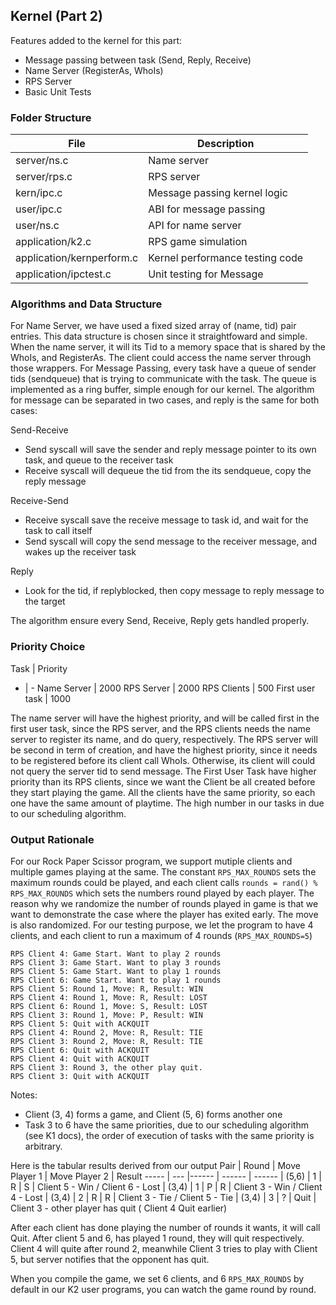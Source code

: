 ## Kernel (Part 2)
Features added to the kernel for this part:
  - Message passing between task (Send, Reply, Receive)
  - Name Server (RegisterAs, WhoIs)
  - RPS Server
  - Basic Unit Tests

### Folder Structure

| File | Description |
| ------ | ------ |
| server/ns.c | Name server |
| server/rps.c | RPS server  |
| kern/ipc.c | Message passing kernel logic  |
| user/ipc.c | ABI for message passing  |
| user/ns.c | API for name server |
| application/k2.c | RPS game simulation |
| application/kernperform.c | Kernel performance testing code |
| application/ipctest.c | Unit testing for Message 

### Algorithms and Data Structure

For Name Server, we have used a fixed sized array of (name, tid) pair entries. This data structure is chosen since it straightfoward and simple. When the name
server, it will its Tid to a memory space that is shared by the WhoIs, and RegisterAs. The client could access the name server through those wrappers.
For Message Passing, every task have a queue of sender tids (sendqueue) that is trying to communicate with the task. The queue is implemented as a ring buffer, simple enough for our kernel. The algorithm for message can be separated in two cases, and reply is the same for both cases:

Send-Receive
- Send syscall will save the sender and reply message pointer to its own task, and queue to the receiver task
- Receive syscall will dequeue the tid from the its sendqueue, copy the reply message 

Receive-Send
- Receive syscall save the receive message to task id, and wait for the task to call itself
- Send syscall will copy the send message to the receiver message, and wakes up the receiver task

Reply
- Look for the tid, if replyblocked, then copy message to reply message to the target 

The algorithm ensure every Send, Receive, Reply gets handled properly.

### Priority Choice

Task | Priority
- | -
Name Server | 2000
RPS Server | 2000
RPS Clients | 500
First user task | 1000

The name server will have the highest priority, and will be called first in the first user task, since the RPS server, and the RPS clients needs the name server to register its name, and do query, respectively. The RPS server will be second in term of creation, and have the highest priority, since it needs to be registered before its client call WhoIs. Otherwise, its client will could not query the server tid to send message. The First User Task have higher priority than its RPS clients, since we want the Client be all created before they start playing the game. All the clients have the same priority, so each one have the same amount of playtime. The high number in our tasks in due to our scheduling algorithm.


### Output Rationale
For our Rock Paper Scissor program, we support mutiple clients and multiple games playing at the same. The constant `RPS_MAX_ROUNDS` sets the maximum rounds could be played, and each client calls `rounds = rand() % RPS_MAX_ROUNDS` which sets the numbers round played by each player. The reason why we randomize the number of rounds played in game is that we want to demonstrate the case where the player has exited early. The move is also randomized.
For our testing purpose, we let the program to have 4 clients, and each client to run a maximum of 4 rounds (`RPS_MAX_ROUNDS=5`)
```
RPS Client 4: Game Start. Want to play 2 rounds
RPS Client 3: Game Start. Want to play 3 rounds
RPS Client 5: Game Start. Want to play 1 rounds
RPS Client 6: Game Start. Want to play 1 rounds
RPS Client 5: Round 1, Move: R, Result: WIN
RPS Client 4: Round 1, Move: R, Result: LOST
RPS Client 6: Round 1, Move: S, Result: LOST
RPS Client 3: Round 1, Move: P, Result: WIN
RPS Client 5: Quit with ACKQUIT
RPS Client 4: Round 2, Move: R, Result: TIE
RPS Client 3: Round 2, Move: R, Result: TIE
RPS Client 6: Quit with ACKQUIT
RPS Client 4: Quit with ACKQUIT
RPS Client 3: Round 3, the other play quit.
RPS Client 3: Quit with ACKQUIT
```
Notes:
- Client (3, 4) forms a game, and Client (5, 6) forms another one
- Task 3 to 6 have the same priorities, due to our scheduling algorithm (see K1 docs), the order of execution of tasks with the same priority is arbitrary.
 
Here is the tabular results derived from our output
Pair  | Round | Move Player 1 | Move Player 2 | Result
----- | ---  |------ | ------ | ------
| (5,6) | 1 | R | S |  Client 5 - Win / Client 6 - Lost
| (3,4) | 1 | P | R | Client 3 - Win / Client 4 - Lost 
| (3,4) | 2 | R | R | Client 3 - Tie / Client 5 - Tie
| (3,4) | 3 | ? | Quit | Client 3 - other player has quit ( Client 4 Quit earlier)

After each client has done playing the number of rounds it wants, it will call Quit. After client 5 and 6, has played 1 round, they will quit respectively. Client 4 will quite after round 2, meanwhile Client 3 tries to play with Client 5, but server notifies that the opponent has quit.

When you compile the game, we set 6 clients, and 6 `RPS_MAX_ROUNDS` by default in our K2 user programs, you can watch the game round by round.

